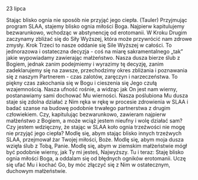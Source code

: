 23 lipca

Stając blisko ognia nie sposób nie przyjąć jego ciepła.
(Tauler)
 Przyjmując program SLAA, stajemy blisko ognia miłości Boga. Najpierw kapitulujemy bezwarunkowo, wchodząc w abstynencję od erotomanii. W Kroku Drugim zaczynamy zbliżać się do Siły Wyższej, która może przywrócić nam zdrowe zmysły. Krok Trzeci to nasze oddanie się Sile Wyższej w całości. To jednorazowa i ostateczna decyzja - coś na miarę sakramentalnego „tak” jakie wypowiadamy zawierając małżeństwo. Nasza dusza bierze ślub z Bogiem, jednak zanim podejmiemy i wyrazimy tę decyzję, zanim zadeklarujemy się na zawsze, przechodzimy okres zbliżania i poznawania się z naszym Partnerem - czas zalotów, zaręczyn i narzeczeństwa. To piękny czas zakochania się w Bogu i cieszenia się Jego czułą wzajemnością. Nasza ufność rośnie, a widząc jak On jest nam wierny, postanawiamy sami dochować Mu wierności. Nasza poślubiona Mu dusza staje się zdolna działać z Nim ręka w rękę w procesie zdrowienia w SLAA i badać szanse na budowę podobnie trwałego partnerstwa z drugim człowiekiem.
 Czy, kapitulując bezwarunkowo, zawieram najpierw małżeństwo z Bogiem, a może wciąż jestem nieufny i wolę działać sam? Czy jestem wdzięczny, że stając w SLAA koło ognia trzeźwości nie mogę nie przyjąć jego ciepła?
Modlę się, abym stając blisko innych trzeźwych SLAA, przejmował żar Twojej miłości, Boże. Modlę się, abym moja dusza wzięła ślub z Tobą, Panie. Modlę się, abym w ziemskim małżeństwie mógł być podobnie wierny, jak Ty mi jesteś, Najwyższy.
 Tu i teraz: Staję blisko ognia miłości Boga, a oddalam się od błędnych ogników erotomanii. Uczę się ufać Mu i kochać Go, by móc złączyć się z Nim w ostatecznym, duchowym małżeństwie.
